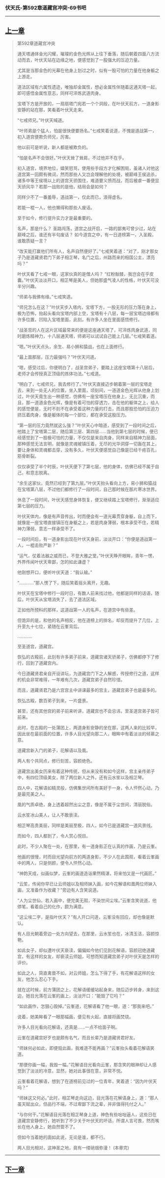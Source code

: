 ### 伏天氏-第592章道藏宫冲突-69书吧

--------
[上一章](./a6964dfc06729d87c21737b24423ebb7.md)
--------


>
>
>
>第592章道藏宫冲突
>
>通天塔通体金光闪耀，璀璨的金色光辉从上往下垂落，随后朝着四面八方流动而去，叶伏天站在边缘之地，便感觉到了一股强大的压迫力量。
>
>尤其是当那金色的光幕在他身上划过之时，似有一股可怕的力量在他身躯之上游走。
>
>道法区域有六属性遗迹，唯独却金属性，想必金属性伴随着这通天塔一起，即可感悟金属性意志，同样可淬炼武道肉身。
>
>宝塔下方是开放的，一扇扇塔门宛若一个个洞般，在叶伏天前方，一道身影安静的站在那，笑看着叶伏天走来。
>
>“七戒师兄。”叶伏天喊道。
>
>“叶师弟是个猛人，怕是很快便要扬名。”七戒笑着说道，不愧是道战第一，初入道宫便欺负师兄，厉害。
>
>他以前可是听说，新人都是被欺负的。
>
>“怕是名声不会很好。”叶伏天耸了耸肩，不过他并不在乎。
>
>初入道宫，境界地位，嬉笑怒骂，使用些手段方才化解困局，虽诸人对他这道宫第一回颇有微词，然而那些人又岂会理解他的处境，被巅峰王侯追杀，诸多中等王侯境以上的道宫天骄围住，难道要义愤而战，而后被虐一番便显天骄风华？若那一战败的是他，结局会是如何？
>
>同样少不了一番羞辱，道战第一，仅此而已，浪得虚名。
>
>若能一棍一人，他也懒得和那些人废话。
>
>至于如今，修行提升实力才是最重要的。
>
>名声，那是什么？
>圣路闯荡，道宫之战开启，一路的鄙夷可曾少过，站在巅峰之后，谁还有半句废话？
>如今道宫之中，有一日道榜第一，入圣殿，谁敢质疑一言？
>
>“改天能打赢他们所有人，名声自然便好了。”七戒笑着道：“对了，刚才那女子乃是道藏贤君门下弟子相芷琴，名门之后，州路而来的相国公主，漂亮吗？”
>
>叶伏天看了七戒一眼，这家伙真的是僧人吗？
>“红粉骷髅，我岂会在乎皮囊。”叶伏天淡淡开口，相芷琴是美人，但她那盛气凌人的性格，叶伏天可没半分兴趣。
>
>“师弟与我佛有缘。”七戒笑道。
>
>“师兄怎么在这？”叶伏天步入塔内，宝塔下方，一股无形的压力落在身上，极为恐怖，抬起头看向宝塔内部上空，宝塔有十八层，每一层宝塔边缘都有许多位置，凹陷入宝塔里面，此刻，有许多人坐在里面感悟修行。
>
>“战圣宫的人在这片区域最常来的便是这座通天塔了，可淬炼肉身武道，同时磨炼精神力，十八层通天塔，师弟可以试试自己能上几层。”七戒笑着道。
>
>“嗯。”叶伏天点头，余生、易小狮和猿战，也在上面修行。
>
>“最上面那层，压力最强吗？”叶伏天问道。
>
>“嗯，感受过后，你便明白了，战圣宫弟子，要踏上这座宝塔第十八层后，老师才会传授真正顶级的炼体功法。”七戒道。
>
>“明白了，七戒师兄，我去修行了。”叶伏天直接迈步朝着第一层的宝塔走去，来到一处无人的位置，坐入里面，顷刻间，一道道金色光辉从他身上划过，叶伏天竟生出一种感觉，仿佛有一座宝塔压在他身上，无比沉重，而且，那一道道金色光辉，像是有着可怕的穿透力，击在他的躯体之上，给人的感觉便是，无时不刻不在承受着这种力量的打击，而且那股恐怕的压迫力挤压着肉身，像是躯体的每一个部位，都在承受这股压力。
>
>“第一层的压力竟然就这么强？”叶伏天心中暗道，感受到了一段时间之后，他踏上了宝塔第二层，随后第三层、第四层……当他到第七层的时候，便已经感觉到了一股极可怕的力量，不仅仅是来自肉身，同样来自精神力层面，那种感觉无法言明，就像是灵魂被镇压着，无尽的光华洞穿一切轰在其上，要让身体和灵魂都击穿，没有多久，叶伏天便感觉自己像是已经千疮百孔，筋骨断裂。
>
>仅仅承受了半个时辰，叶伏天便下了第七层，他的身体，仿佛已经不属于自己，和意志脱离。
>
>“余生这家伙，竟然已经到了第九层。”叶伏天抬头看向上方，易小狮和猿战在宝塔第八层，不过他们都修行了一段时间，自己那时候在那片寒冰世界。
>
>休息了一段时间，叶伏天感觉身体恢复，便又继续踏上宝塔修行，渐渐适应第七层的压力。
>
>叶伏天体内，像是有声音传出，时而便会有一道光幕贯穿身躯，自上而下，就像是一座宝塔直接镇压在身躯之上，若是肉身薄弱，根本承受不住，若精神力薄弱，意志一样承受不了。
>
>一段时间后，有一道身影出现在叶伏天身前，淡淡开口：“你便是道战第一人，一棍击败严新？”
>
>“运气，仗着法器之威而已，不登大雅之堂。”叶伏天睁开眼眸，青年一愣，外界传闻叶伏天卑鄙，怎的如此谦虚？
>
>他刚想开口，便听叶伏天道：“我认输。”
>
>“…………”那人愣了下，随后笑着摇头离开，无趣。
>
>叶伏天在宝塔中修行一段时日，有数人前来找过他，他都是同样的话语，随后，叶伏天从宝塔消失了，去了道法区域。
>
>正如他所预料的那样，这道战第一人的名声，在道宫中有些差。
>
>但诡异的是，和他的名声相反，他在道榜上的排名，却反而提升了几位，上升至九十七位，紧随在云峯背后。
>
>…………
>
>至圣道宫，道藏宫。
>
>恢弘的古殿前，此刻有许多弟子前来，道藏宫诸天骄弟子，仿佛都停下了修行，回到了道藏宫内。
>
>今日道藏贤君亲自开设讲坛，为道藏宫门下之人解惑，传授修行之道，这样的机会非常难得，一年难有几次，道藏宫弟子自然珍惜。
>
>而且，道藏贤君乃是六宫宫主中讲课最多的宫主，道藏宫弟子也是最多的。
>
>恢弘古殿，数百弟子到来，一片盛景。
>
>甚至，还有其他宫的弟子前来听讲，道藏宫也不会忌讳，至圣道宫弟子皆可前来。
>
>此时，在古殿的一处蒲团上，两道身影安静的坐在那，这两人来的比较早，因此坐在最前面的位置，许多人目光望向那二人，眼眸中有着淡淡的倾慕之意。
>
>道藏宫新入门的弟子，花解语以及凰。
>
>两人有个共同点，修行刻苦，容颜绝色。
>
>道藏宫出美女历来有着这种传统，但从来没有和如今这样，宫主亲传弟子中，有四位顶级美女，除了两位新人之外，还有云水笙以及相芷琴。
>
>四人中，花解语如精灵般，仿佛集世间所有美好于一身，令人怦然心动，乃是最完美之人。
>
>凰的气质卓绝，身上透着超然出尘之意，像是不属于尘世间，清丽脱俗。
>
>云水笙冰山美人，让人不敢亵渎。
>
>相芷琴高贵美丽，同样是美丽至极，四人，如今已是道藏宫一道风景线。
>
>而如今，四人都到了，令人赏心悦目。
>
>此时，不少人聚在一处，在那里，有一道身影正在认真的作画，乃是云峯。
>
>他画的很慢，时而目光望向前方的两道身影，不少人在此围观，看着云峯画中的两人，只是侧颜，便令人怦然心动。
>
>“神韵天成，似画似梦，云峯的画道造诣果然精湛，将来怕又是一代画匠。”
>
>“云笙，传闻你早已让云师姐以及相师妹入画，如今花解语和凰两位师妹入画，又准备作为收藏？”旁边有人含笑说道。
>
>“人为尘世仙，若入画中，便完美无瑕，不染世间尘埃。”云峯含笑说道，他停笔，看着自己的化作，颇为满意。
>
>“这尘埃二字，是指叶伏天？”有人开口问道，云峯没有回应，却也像是默认。
>
>有人目光朝着旁边一处方向望去，在那里，云水笙也在，冰清玉洁，容颜惊艳。
>
>如此女子，却似遭叶伏天亵渎，偏偏如今他们见到花解语，容颜冠绝道藏宫，有这样的女友，却亵渎云师姐，可想而知道藏宫弟子对叶伏天是怎样的评价。
>
>如此之人，简直禽兽不如，对云师姐，怎么下得了手，有花解语这样的女友，他怎么忍心下手。
>
>就在这时候，前方蒲团之上，花解语缓缓站起身来，随后迈步转身，来到这边，她目光落在云峯的画上，淡淡开口：“能毁了它吗？”
>
>“如此画作，怎狠心毁掉。”云峯道，花解语看了他一眼，道：“那我来吧。”
>
>说着，她美眸看了一眼那幅画，便见有火起，直接将画焚烧。
>
>许多人目光看向花解语，还真是……一点不给面子啊。
>
>云峯在道藏宫好歹也是颇有名气，而且长辈乃是道藏贤君好友。
>
>“师妹何必如此，即便毁此画，我难道不能再画？”云峯抬头看着花解语笑道。
>
>“那便你画一幅，我毁一幅。”花解语目光看向云峯，那含笑的眼神却让人感觉到了淡淡的冷意，显然，她对此事很在意，非常不悦。
>
>云峯看着花解语，想到了在道榜前见过的一位青年，笑着道：“因为叶伏天吗？”
>
>“师妹这又何必。”此时，相芷琴走向这边，目光落在花解语身上，道：“那人虽天赋出众，但品行不端，不过卑鄙下流之辈，并非值得托付之人。”
>
>“与你何干。”花解语目光落在相芷琴身上道，神色有些咄咄逼人，这些日在道藏宫安静修行，她听到了不少关于叶伏天的坏话，所谓人言可畏，然而嘴长在他人身上，她自然管不了。
>
>但如今当着她的面如此说，无论是谁，都不行。
>
>两人目光相对，这神圣之地，竟有一缕硝烟弥漫！
>(本章完)
>
>

--------
[下一章](./c82ba7c0874d0e901d5316ae078de079.md)
--------
